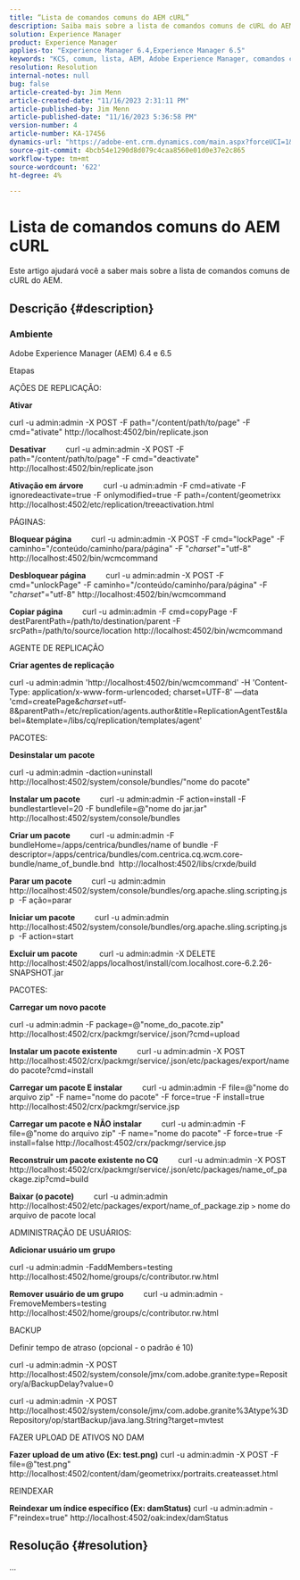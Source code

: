 ```yaml
---
title: “Lista de comandos comuns do AEM cURL”
description: Saiba mais sobre a lista de comandos comuns de cURL do AEM.
solution: Experience Manager
product: Experience Manager
applies-to: "Experience Manager 6.4,Experience Manager 6.5"
keywords: "KCS, comum, lista, AEM, Adobe Experience Manager, comandos cURL, Perguntas frequentes, 6.4, 6.5"
resolution: Resolution
internal-notes: null
bug: false
article-created-by: Jim Menn
article-created-date: "11/16/2023 2:31:11 PM"
article-published-by: Jim Menn
article-published-date: "11/16/2023 5:36:58 PM"
version-number: 4
article-number: KA-17456
dynamics-url: "https://adobe-ent.crm.dynamics.com/main.aspx?forceUCI=1&pagetype=entityrecord&etn=knowledgearticle&id=588ebac7-8c84-ee11-8179-6045bd006268"
source-git-commit: 4bcb54e1290d8d079c4caa8560e01d0e37e2c865
workflow-type: tm+mt
source-wordcount: '622'
ht-degree: 4%

---
```


# Lista de comandos comuns do AEM cURL


Este artigo ajudará você a saber mais sobre a lista de comandos comuns de cURL do AEM.

## Descrição {#description}


### <b>Ambiente</b>

Adobe Experience Manager (AEM) 6.4 e 6.5

Etapas

AÇÕES DE REPLICAÇÃO:

<b>Ativar</b>

curl -u admin:admin -X POST -F path=&quot;/content/path/to/page&quot; -F cmd=&quot;ativate&quot; http://localhost:4502/bin/replicate.json

<b>Desativar</b>
        curl -u admin:admin -X POST -F path=&quot;/content/path/to/page&quot; -F cmd=&quot;deactivate&quot; http://localhost:4502/bin/replicate.json

<b>Ativação em árvore</b>
        curl -u admin:admin -F cmd=ativate -F ignoredeactivate=true -F onlymodified=true -F path=/content/geometrixx http://localhost:4502/etc/replication/treeactivation.html

PÁGINAS:

<b>Bloquear página</b>
        curl -u admin:admin -X POST -F cmd=&quot;lockPage&quot; -F caminho=&quot;/conteúdo/caminho/para/página&quot; -F &quot;_charset_&quot;=&quot;utf-8&quot; http://localhost:4502/bin/wcmcommand

<b>Desbloquear página</b>
        curl -u admin:admin -X POST -F cmd=&quot;unlockPage&quot; -F caminho=&quot;/conteúdo/caminho/para/página&quot; -F &quot;_charset_&quot;=&quot;utf-8&quot; http://localhost:4502/bin/wcmcommand

<b>Copiar página</b>
        curl -u admin:admin -F cmd=copyPage -F destParentPath=/path/to/destination/parent -F srcPath=/path/to/source/location http://localhost:4502/bin/wcmcommand

AGENTE DE REPLICAÇÃO

<b>Criar agentes de replicação</b>

curl -u admin:admin &#39;http://localhost:4502/bin/wcmcommand&#39; -H &#39;Content-Type: application/x-www-form-urlencoded; charset=UTF-8&#39; —data &#39;cmd=createPage&amp;_charset_=utf-8&amp;parentPath=/etc/replication/agents.author&amp;title=ReplicationAgentTest&amp;label=&amp;template=/libs/cq/replication/templates/agent&#39;

PACOTES:

<b>Desinstalar um pacote</b>

curl -u admin:admin -daction=uninstall http://localhost:4502/system/console/bundles/&quot;nome do pacote&quot;

<b>Instalar um pacote</b>
        curl -u admin:admin -F action=install -F bundlestartlevel=20 -F bundlefile=@&quot;nome do jar.jar&quot; http://localhost:4502/system/console/bundles

<b>Criar um pacote</b>
        curl -u admin:admin -F bundleHome=/apps/centrica/bundles/name of bundle -F descriptor=/apps/centrica/bundles/com.centrica.cq.wcm.core-bundle/name_of_bundle.bnd  http://localhost:4502/libs/crxde/build

<b>Parar um pacote</b>
        curl -u admin:admin http://localhost:4502/system/console/bundles/org.apache.sling.scripting.jsp  -F ação=parar

<b>Iniciar um pacote</b>
        curl -u admin:admin http://localhost:4502/system/console/bundles/org.apache.sling.scripting.jsp  -F action=start

<b>Excluir um pacote</b>
         curl -u admin:admin -X DELETE http://localhost:4502/apps/localhost/install/com.localhost.core-6.2.26-SNAPSHOT.jar

PACOTES:

<b>Carregar um novo pacote</b>

curl -u admin:admin -F package=@&quot;nome_do_pacote.zip&quot; http://localhost:4502/crx/packmgr/service/.json/?cmd=upload

<b>Instalar um pacote existente</b>
        curl -u admin:admin -X POST http://localhost:4502/crx/packmgr/service/.json/etc/packages/export/name do pacote?cmd=install

<b>Carregar um pacote E instalar</b>
        curl -u admin:admin -F file=@&quot;nome do arquivo zip&quot; -F name=&quot;nome do pacote&quot; -F force=true -F install=true http://localhost:4502/crx/packmgr/service.jsp

<b>Carregar um pacote e NÃO instalar</b>
        curl -u admin:admin -F file=@&quot;nome do arquivo zip&quot; -F name=&quot;nome do pacote&quot; -F force=true -F install=false http://localhost:4502/crx/packmgr/service.jsp

<b>Reconstruir um pacote existente no CQ</b>
        curl -u admin:admin -X POST http://localhost:4502/crx/packmgr/service/.json/etc/packages/name_of_package.zip?cmd=build

<b>Baixar (o pacote)</b>
        curl -u admin:admin http://localhost:4502/etc/packages/export/name_of_package.zip `>`  nome do arquivo de pacote local

ADMINISTRAÇÃO DE USUÁRIOS:

<b>Adicionar usuário um grupo</b>

curl -u admin:admin -FaddMembers=testing http://localhost:4502/home/groups/c/contributor.rw.html

<b>Remover usuário de um grupo</b>
        curl -u admin:admin -FremoveMembers=testing http://localhost:4502/home/groups/c/contributor.rw.html

BACKUP

Definir tempo de atraso (opcional - o padrão é 10)

curl -u admin:admin -X POST http://localhost:4502/system/console/jmx/com.adobe.granite:type=Repository/a/BackupDelay?value=0

curl -u admin:admin -X POST http://localhost:4502/system/console/jmx/com.adobe.granite%3Atype%3DRepository/op/startBackup/java.lang.String?target=mvtest

FAZER UPLOAD DE ATIVOS NO DAM

<b>Fazer upload de um ativo (Ex: test.png)</b>
curl -u admin:admin -X POST -F file=@&quot;test.png&quot; http://localhost:4502/content/dam/geometrixx/portraits.createasset.html

REINDEXAR

<b>Reindexar um índice específico (Ex: damStatus)</b>
curl -u admin:admin -F&quot;reindex=true&quot; http://localhost:4502/oak:index/damStatus


## Resolução {#resolution}


...
